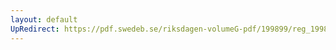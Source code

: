 ```yaml
---
layout: default
UpRedirect: https://pdf.swedeb.se/riksdagen-volumeG-pdf/199899/reg_199899/reg_199899_0087.pdf
---
```

